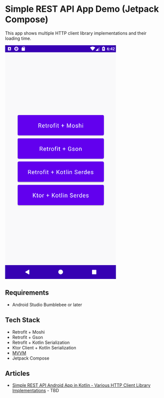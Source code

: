# Simple REST API App Demo (Jetpack Compose)

This app shows multiple HTTP client library implementations and their loading time.

![](screenshots/Simple_REST_API_Android_App_in_Kotlin_01.gif)

## Requirements
- Android Studio Bumblebee or later

## Tech Stack
- Retrofit + Moshi
- Retrofit + Gson
- Retrofit + Kotlin Serialization
- Ktor Client + Kotlin Serialization
- [MVVM](https://vtsen.hashnode.dev/mvc-vs-mvp-vs-mvvm-design-patterns)
- Jetpack Compose

## Articles
- [Simple REST API Android App in Kotlin - Various HTTP Client Library Implementations]() - TBD
